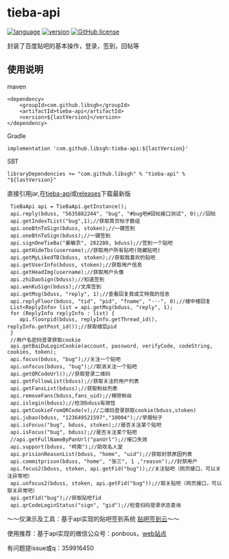 # tieba-api
[![language](https://img.shields.io/badge/language-java-blue.svg)](https://www.java.com)
[![version](https://img.shields.io/badge/version-v1.0.9-orange.svg)](https://mvnrepository.com/artifact/com.github.libsgh/tieba-api/1.0.9)
[![GitHub license](https://img.shields.io/github/license/libsgh/tieba-api.svg)](https://github.com/libsgh/tieba-api/blob/master/LICENSE)


封装了百度贴吧的基本操作，登录，签到，回帖等
## 使用说明
maven
```
<dependency>
    <groupId>com.github.libsgh</groupId>
    <artifactId>tieba-api</artifactId>
    <version>${lastVersion}</version>
</dependency>
```
Gradle
```
implementation 'com.github.libsgh:tieba-api:${lastVersion}'
```
SBT
```
libraryDependencies += "com.github.libsgh" % "tieba-api" % "${lastVersion}"
```
直接引用jar,在[tieba-api](http://mvnrepository.com/artifact/com.github.libsgh/tieba-api/)或[releases](https://github.com/libsgh/tieba-api/releases)下载最新版
```
 TieBaApi api = TieBaApi.getInstance();
 api.reply(bduss, "5635882244", "bug", "#bug吧#回帖接口测试", 0);//回帖
 api.getIndexTList("bug",1);//获取首页帖子数组
 api.oneBtnToSign(bduss, stoken);//一键签到
 api.oneBtnToSign(bduss);//一键签到
 api.signOneTieBa("姜敏京", 282280, bduss);//签到一个贴吧
 api.getHideTbs(username);//获取用户所有贴吧(隐藏贴吧)
 api.getMyLikedTB(bduss, stoken);//获取我喜欢的贴吧
 api.getUserInfo(bduss, stoken);//获取用户信息
 api.getHeadImg(username);//获取用户头像
 api.zhiDaoSign(bduss);//知道签到
 api.wenKuSign(bduss);//文库签到
 api.getMsg(bduss, "reply", 1);//查看回复我或艾特我的信息
 api.replyFloor(bduss, "tid", "pid", "fname", "···", 0);//楼中楼回复
 List<ReplyInfo> list = api.getMsg(bduss, "reply", 1);
 for (ReplyInfo replyInfo : list) {
	api.floorpid(bduss, replyInfo.getThread_id(), replyInfo.getPost_id());//获取楼层pid
 }
 //用户名密码登录获取cookie
 api.getBaiDuLoginCookie(account, password, verifyCode, codeString, cookies, token);
 api.focus(bduss, "bug");//关注一个贴吧
 api.unfocus(bduss, "bug");//取消关注一个贴吧
 api.getQRCodeUrl();//获取登录二维码
 api.getFollowList(bduss);//获取关注的用户列表
 api.getFansList(bduss);//获取粉丝列表
 api.removeFans(bduss,fans_uid);//移除粉丝
 api.islogin(bduss);//检测bduss有效性
 api.getCookieFromQRCode(v);//二维码登录获取cookie(bduss,stoken)
 api.jubao(bduss, "123649521597","10004");//举报帖子
 api.isFocus("bug", bduss, stoken);//是否关注某个贴吧
 api.isFocus("bug", bduss);//是否关注某个贴吧
 //api.getFullNameByPanUrl("panUrl");//接口失效
 api.support(bduss, "柯南");//助攻名人堂
 api.prisionReasonList(bduss, "home", "uid");//获取封禁原因列表
 api.commitprison(bduss, "home", "张三", 1 ,"reason");//封禁用户
 api.focus2(bduss, stoken, api.getFid("bug"));//关注贴吧（网页接口，可以关注异常吧）
 api.unfocus2(bduss, stoken, api.getFid("bug"));//取关贴吧（网页接口，可以取关异常吧）
 api.getFid("bug");//获取贴吧fid
 api.qrCodeLoginStatus("sign", "gid");//检查扫码登录状态查询
```
～～仅演示及工具：基于api实现的贴吧签到系统 [贴吧签到云](https://tieba-tool.herokuapp.com)～～

使用推荐：基于api实现的微信公众号：ponbous，[web站点](http://noki.tk/tieba)

有问题提issue或q：359916450
